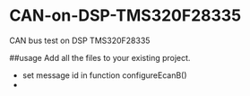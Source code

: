 # CAN-on-DSP-TMS320F28335
CAN bus test on DSP TMS320F28335

##usage
Add all the files to your existing project.
 * set message id in function configureEcanB()
 *
